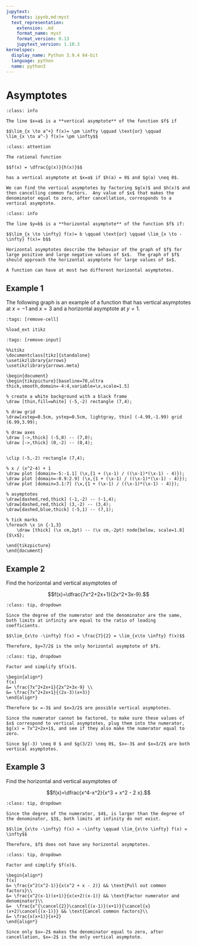 ```yaml
---
jupytext:
  formats: ipynb,md:myst
  text_representation:
    extension: .md
    format_name: myst
    format_version: 0.13
    jupytext_version: 1.10.3
kernelspec:
  display_name: Python 3.9.4 64-bit
  language: python
  name: python3
---
```

# Asymptotes


```{admonition} Vertical Asymptotes
:class: info

The line $x=a$ is a **vertical asymptote** of the function $f$ if

$$\lim_{x \to a^+} f(x)= \pm \infty \qquad \text{or} \qquad
\lim_{x \to a^-} f(x)= \pm \infty$$
```

```{admonition} Vertical Asymptotes for a Rational Function
:class: attention

The rational function 

$$f(x) = \dfrac{g(x)}{h(x)}$$ 

has a vertical asymptote at $x=a$ if $h(a) = 0$ and $g(a) \neq 0$. 

We can find the vertical asymptotes by factoring $g(x)$ and $h(x)$ and then cancelling common factors.  Any value of $x$ that makes the denominator equal to zero, after cancellation, corresponds to a vertical asymptote.
```


```{admonition} Horizontal Asymptotes
:class: info

The line $y=b$ is a **horizontal asymptote** of the function $f$ if:

$$\lim_{x \to \infty} f(x)= b \qquad \text{or} \qquad \lim_{x \to -\infty} f(x)= b$$

Horizontal asymptotes describe the behavior of the graph of $f$ for large positive and large negative values of $x$.  The graph of $f$ should approach the horizontal asymptote for large values of $x$.  

A function can have at most two different horizontal asymptotes.
```


## Example 1

The following graph is an example of a function that has vertical asymptotes at $x=-1$ and $x=3$ and a horizontal asymptote at $y=1$.


```{code-cell}
:tags: [remove-cell]

%load_ext itikz
```

```{code-cell}
:tags: [remove-input]

%%itikz
\documentclass[tikz]{standalone}
\usetikzlibrary{arrows}
\usetikzlibrary{arrows.meta}

\begin{document}
\begin{tikzpicture}[baseline=70,ultra thick,smooth,domain=-4:4,variable=\x,scale=1.5]

% create a white background with a black frame
\draw [thin,fill=white] (-5,-2) rectangle (7,4);  

% draw grid
\draw[xstep=0.5cm, ystep=0.5cm, lightgray, thin] (-4.99,-1.99) grid (6.99,3.99); 

% draw axes
\draw [->,thick] (-5,0) -- (7,0);
\draw [->,thick] (0,-2) -- (0,4);


\clip (-5,-2) rectangle (7,4);

% x / (x^2-4) + 1
\draw plot [domain=-5:-1.1] (\x,{1 + (\x-1) / ((\x-1)*(\x-1) - 4)}); 
\draw plot [domain=-0.9:2.9] (\x,{1 + (\x-1) / ((\x-1)*(\x-1) - 4)}); 
\draw plot [domain=3.1:7] (\x,{1 + (\x-1) / ((\x-1)*(\x-1) - 4)}); 

% asymptotes
\draw[dashed,red,thick] (-1,-2) -- (-1,4);
\draw[dashed,red,thick] (3,-2) -- (3,4);
\draw[dashed,blue,thick] (-5,1) -- (7,1);

% tick marks
\foreach \x in {-1,3} 
	\draw [thick] (\x cm,2pt) -- (\x cm,-2pt) node[below, scale=1.8] {$\x$};

\end{tikzpicture}
\end{document}
```



## Example 2

Find the horizontal and vertical asymptotes of 

$$f(x)=\dfrac{7x^2+2x+1}{2x^2+3x-9}.$$


```{admonition} Step 1:  Horizontal Asymptotes.
:class: tip, dropdown

Since the degree of the numerator and the denominator are the same, both limits at infinity are equal to the ratio of leading coefficients.

$$\lim_{x\to -\infty} f(x) = \frac{7}{2} = \lim_{x\to \infty} f(x)$$

Therefore, $y=7/2$ is the only horizontal asymptote of $f$.
```


```{admonition} Step 2: Vertical Asymptotes.
:class: tip, dropdown

Factor and simplify $f(x)$. 

\begin{align*}
f(x)
&= \frac{7x^2+2x+1}{2x^2+3x-9} \\ 
&= \frac{7x^2+2x+1}{(2x-3)(x+3)} 
\end{align*}

Therefore $x =-3$ and $x=3/2$ are possible vertical asymptotes.  

Since the numerator cannot be factored, to make sure these values of $x$ correspond to vertical asymptotes, plug them into the numerator, $g(x) = 7x^2+2x+1$, and see if they also make the numerator equal to zero.  

Since $g(-3) \neq 0 $ and $g(3/2) \neq 0$, $x=-3$ and $x=3/2$ are both vertical asymptotes.
```




## Example 3

Find the horizontal and vertical asymptotes of 

$$f(x)=\dfrac{x^4-x^2}{x^3 + x^2 - 2 x}.$$


```{admonition} Step 1:  Horizontal Asymptotes.
:class: tip, dropdown

Since the degree of the numerator, $4$, is larger than the degree of the denominator, $3$, both limits at infinity do not exist.

$$\lim_{x\to -\infty} f(x) = -\infty \qquad \lim_{x\to \infty} f(x) = \infty$$

Therefore, $f$ does not have any horizontal asymptotes.
```


```{admonition} Step 2: Vertical Asymptotes.
:class: tip, dropdown

Factor and simplify $f(x)$.

\begin{align*}
f(x) 
&= \frac{x^2(x^2-1)}{x(x^2 + x - 2)} && \text{Pull out common factors}\\
&= \frac{x^2(x-1)(x+1)}{x(x+2)(x-1)} && \text{Factor numerator and denominator}\\
&=  \frac{x^{\cancel{2}}\cancel{(x-1)}(x+1)}{\cancel{x}(x+2)\cancel{(x-1)}} && \text{Cancel common factors}\\
&= \frac{x(x+1)}{x+2} 
\end{align*}

Since only $x=-2$ makes the denominator equal to zero, after cancellation, $x=-2$ is the only vertical asymptote.
```



